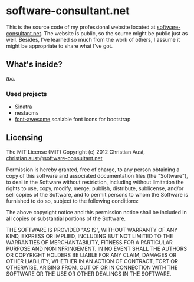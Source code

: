software-consultant.net
=======================

This is the source code of my professional website located at [software-consultant.net](http://software-consultant.net). The website is public, so the source might be public just as well. Besides, I've learned so much from the work of others, I assume it might be appropriate to share what I've got.

What's inside?
--------------

*tbc.*

### Used projects

* Sinatra
* nestacms
* [font-awesome](http://fortawesome.github.com/Font-Awesome/) scalable font icons for bootstrap

Licensing
---------

The MIT License (MIT)
Copyright (c) 2012 Christian Aust, christian.aust@software-consultant.net

Permission is hereby granted, free of charge, to any person obtaining a copy of this software and associated documentation files (the "Software"), to deal in the Software without restriction, including without limitation the rights to use, copy, modify, merge, publish, distribute, sublicense, and/or sell copies of the Software, and to permit persons to whom the Software is furnished to do so, subject to the following conditions:

The above copyright notice and this permission notice shall be included in all copies or substantial portions of the Software.

THE SOFTWARE IS PROVIDED "AS IS", WITHOUT WARRANTY OF ANY KIND, EXPRESS OR IMPLIED, INCLUDING BUT NOT LIMITED TO THE WARRANTIES OF MERCHANTABILITY, FITNESS FOR A PARTICULAR PURPOSE AND NONINFRINGEMENT. IN NO EVENT SHALL THE AUTHORS OR COPYRIGHT HOLDERS BE LIABLE FOR ANY CLAIM, DAMAGES OR OTHER LIABILITY, WHETHER IN AN ACTION OF CONTRACT, TORT OR OTHERWISE, ARISING FROM, OUT OF OR IN CONNECTION WITH THE SOFTWARE OR THE USE OR OTHER DEALINGS IN THE SOFTWARE.

